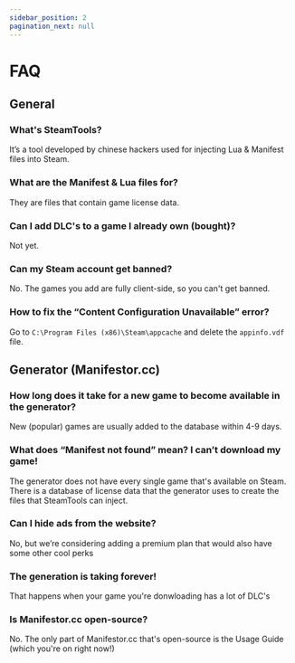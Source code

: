```yaml
---
sidebar_position: 2
pagination_next: null
---
```


# FAQ

## General
### What's SteamTools?
It’s a tool developed by chinese hackers used for injecting Lua & Manifest files into Steam.

### What are the Manifest & Lua files for?
They are files that contain game license data.

### Can I add DLC's to a game I already own (bought)?
Not yet.

### Can my Steam account get banned?
No. The games you add are fully client-side, so you can't get banned.

### How to fix the “Content Configuration Unavailable” error?
Go to `C:\Program Files (x86)\Steam\appcache` and delete the `appinfo.vdf` file.

## Generator (Manifestor.cc)
### How long does it take for a new game to become available in the generator?
New (popular) games are usually added to the database within 4-9 days.

### What does “Manifest not found” mean? I can’t download my game!
The generator does not have every single game that's available on Steam. There is a database of license data that the generator uses to create the files that SteamTools can inject.

### Can I hide ads from the website?
No, but we’re considering adding a premium plan that would also have some other cool perks

### The generation is taking forever!
That happens when your game you're donwloading has a lot of DLC's

### Is Manifestor.cc open-source?
No. The only part of Manifestor.cc that's open-source is the Usage Guide (which you're on right now!)
